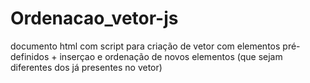# Ordenacao_vetor-js
documento html com script para criação de vetor com elementos pré-definidos + inserçao e ordenação de novos elementos (que sejam diferentes dos já presentes no vetor)
